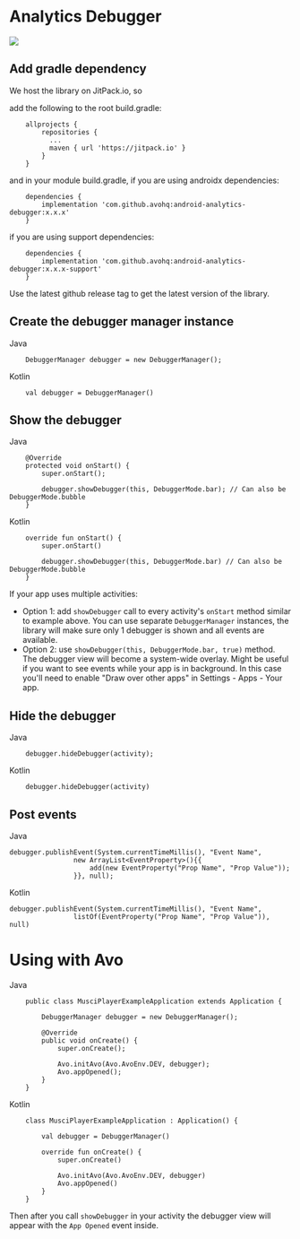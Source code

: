 # Analytics Debugger

[![](https://jitpack.io/v/avohq/android-analytics-debugger.svg)](https://jitpack.io/#avohq/android-analytics-debugger)

## Add gradle dependency

We host the library on JitPack.io, so

add the following to the root build.gradle:

```
    allprojects {
        repositories {
          ...
          maven { url 'https://jitpack.io' }
        }
    }
```

and in your module build.gradle, if you are using androidx dependencies:

```
    dependencies {
        implementation 'com.github.avohq:android-analytics-debugger:x.x.x'
    }
```

if you are using support dependencies:

```
    dependencies {
        implementation 'com.github.avohq:android-analytics-debugger:x.x.x-support'
    }
```

Use the latest github release tag to get the latest version of the library.

## Create the debugger manager instance

Java
```
    DebuggerManager debugger = new DebuggerManager();
```

Kotlin
```
    val debugger = DebuggerManager()
```

## Show the debugger

Java
```
    @Override
    protected void onStart() {
        super.onStart();

        debugger.showDebugger(this, DebuggerMode.bar); // Can also be DebuggerMode.bubble
    }
```

Kotlin
```
    override fun onStart() {
        super.onStart()

        debugger.showDebugger(this, DebuggerMode.bar) // Can also be DebuggerMode.bubble
    }
```
    
If your app uses multiple activities:

- Option 1: add `showDebugger` call to every activity's `onStart` method similar to example above. You can use separate `DebuggerManager` instances, the library will make sure only 1 debugger is shown and all events are available.
- Option 2: use `showDebugger(this, DebuggerMode.bar, true)` method. The debugger view will become a system-wide overlay. Might be useful if you want to see events while your app is in background. In this case you'll need to enable "Draw over other apps" in Settings - Apps - Your app.
    
## Hide the debugger

Java
```
    debugger.hideDebugger(activity);
```

Kotlin
```
    debugger.hideDebugger(activity)
```    

## Post events

Java
```
debugger.publishEvent(System.currentTimeMillis(), "Event Name",
                new ArrayList<EventProperty>(){{
                    add(new EventProperty("Prop Name", "Prop Value"));
                }}, null);
```

Kotlin
```
debugger.publishEvent(System.currentTimeMillis(), "Event Name",
                listOf(EventProperty("Prop Name", "Prop Value")), null)
```

# Using with Avo
Java
```
    public class MusciPlayerExampleApplication extends Application {

        DebuggerManager debugger = new DebuggerManager();

        @Override
        public void onCreate() {
            super.onCreate();

            Avo.initAvo(Avo.AvoEnv.DEV, debugger);
            Avo.appOpened();
        }
    }
````

Kotlin
```
    class MusciPlayerExampleApplication : Application() {

        val debugger = DebuggerManager()

        override fun onCreate() {
            super.onCreate()

            Avo.initAvo(Avo.AvoEnv.DEV, debugger)
            Avo.appOpened()
        }
    }
````
    
 Then after you call `showDebugger` in your activity the debugger view will appear with the `App Opened` event inside.
